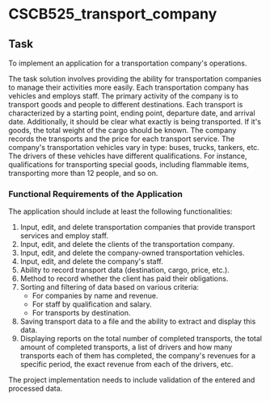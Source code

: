 # CSCB525_transport_company

## Task
To implement an application for a transportation company's operations.

The task solution involves providing the ability for transportation companies to manage their activities more easily. Each transportation company has vehicles and employs staff. The primary activity of the company is to transport goods and people to different destinations. Each transport is characterized by a starting point, ending point, departure date, and arrival date. Additionally, it should be clear what exactly is being transported. If it's goods, the total weight of the cargo should be known. The company records the transports and the price for each transport service. The company's transportation vehicles vary in type: buses, trucks, tankers, etc. The drivers of these vehicles have different qualifications. For instance, qualifications for transporting special goods, including flammable items, transporting more than 12 people, and so on.

### Functional Requirements of the Application
The application should include at least the following functionalities:
1. Input, edit, and delete transportation companies that provide transport services and employ staff.
2. Input, edit, and delete the clients of the transportation company.
3. Input, edit, and delete the company-owned transportation vehicles.
4. Input, edit, and delete the company's staff.
5. Ability to record transport data (destination, cargo, price, etc.).
6. Method to record whether the client has paid their obligations.
7. Sorting and filtering of data based on various criteria:
    - For companies by name and revenue.
    - For staff by qualification and salary.
    - For transports by destination.
8. Saving transport data to a file and the ability to extract and display this data.
9. Displaying reports on the total number of completed transports, the total amount of completed transports, a list of drivers and how many transports each of them has completed, the company's revenues for a specific period, the exact revenue from each of the drivers, etc.

The project implementation needs to include validation of the entered and processed data.
